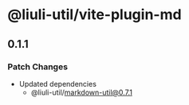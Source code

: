 # @liuli-util/vite-plugin-md

## 0.1.1

### Patch Changes

- Updated dependencies
  - @liuli-util/markdown-util@0.7.1
